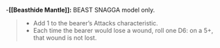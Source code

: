 -**[[Beasthide Mantle]]:** BEAST SNAGGA model only.
>-   Add 1 to the bearer’s Attacks characteristic.
>-   Each time the bearer would lose a wound, roll one D6: on a 5+, that wound is not lost.